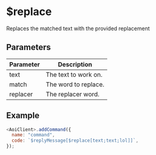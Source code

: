 # $replace

Replaces the matched text with the provided replacement

## Parameters

| Parameter | Description          |
| --------- | -------------------- |
| text      | The text to work on. |
| match     | The word to replace. |
| replacer  | The replacer word.   |

## Example

```javascript
<AoiClient>.addCommand({
  name: "command",
  code: `$replyMessage[$replace[text;text;lol]]`,
});
```
